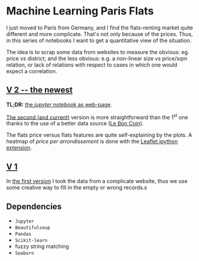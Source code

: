 
# Machine Learning Paris Flats

I just moved to Paris from Germany, and I find the flats-renting market quite different and more complicate.
That's not only because of the prices. Thus, in this series of notebooks I want to get a quantitative view of the situation.

The idea is to scrap some data from websites to measure  the obvious:  eg. price _vs_ district; and the less obvious: e.g. a non-linear size _vs_ price/sqm relation, or lack of relations with respect to cases in which one would expect a correlation.

## [V 2 -- the newest](v2/)

**TL;DR:** [the *jupyter notebook* as web-page](http://htmlpreview.github.io/?https://github.com/astyonax/machine-learning-paris-flat/blob/master/v2/rendered/LBC-simple.html).

[The second (and current)](v2/) version is more straightforward than the 1<sup>st</sup> one thanks to the use of a better data source ([Le Bon Coin](leboncoin.fr)).

The flats price versus flats features are quite self-explaining by the plots. A heatmap of *price per arrondissement* is done with the [Leaflet ipython extension](https://github.com/ellisonbg/ipyleaflet).

## [V 1](v1/)
In [the first version](v1/) I took the data from a complicate website, thus we use some creative way to fill in the empty or wrong records.s


## Dependencies

* `Jupyter`
* `Beautifulsoup`
* `Pandas` 
* `Scikit-learn`
* fuzzy string matching
* `Seaborn`
